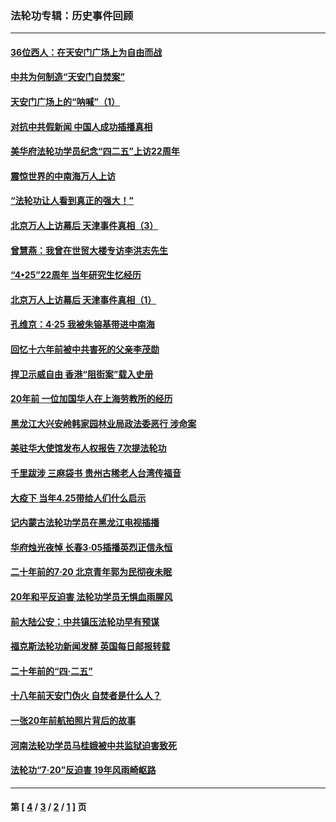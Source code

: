 ### 法轮功专辑：历史事件回顾
---
#### [36位西人：在天安门广场上为自由而战](../../pages/nf5793/n13390029.md?12220430) 
#### [中共为何制造“天安门自焚案”](../../pages/nf5793/n13183270.md?12220430) 
#### [天安门广场上的“呐喊”（1）](../../pages/nf5793/n13105277.md?12220430) 
#### [对抗中共假新闻 中国人成功插播真相](../../pages/nf5793/n12910618.md?12220430) 
#### [美华府法轮功学员纪念“四二五”上访22周年](../../pages/nf5793/n12904445.md?12220430) 
#### [震惊世界的中南海万人上访](../../pages/nf5793/n12903976.md?12220430) 
#### [“法轮功让人看到真正的强大！”](../../pages/nf5793/n12903195.md?12220430) 
#### [北京万人上访幕后 天津事件真相（3）](../../pages/nf5793/n12902807.md?12220430) 
#### [曾慧燕：我曾在世贸大楼专访李洪志先生](../../pages/nf5793/n12898729.md?12220430) 
#### [“4•25”22周年 当年研究生忆经历](../../pages/nf5793/n12894152.md?12220430) 
#### [北京万人上访幕后 天津事件真相（1）](../../pages/nf5793/n12885174.md?12220430) 
#### [孔维京：4·25 我被朱镕基带进中南海](../../pages/nf5793/n12864987.md?12220430) 
#### [回忆十六年前被中共害死的父亲李茂勋](../../pages/nf5793/n12880270.md?12220430) 
#### [捍卫示威自由 香港“阻街案”载入史册](../../pages/nf5793/n12811245.md?12220430) 
#### [20年前 一位加国华人在上海劳教所的经历](../../pages/nf5793/n12707932.md?12220430) 
#### [黑龙江大兴安岭韩家园林业局政法委恶行 涉命案](../../pages/nf5793/n12622815.md?12220430) 
#### [美驻华大使馆发布人权报告 7次提法轮功](../../pages/nf5793/n12520541.md?12220430) 
#### [千里跋涉 三麻袋书 贵州古稀老人台湾传福音](../../pages/nf5793/n12198750.md?12220430) 
#### [大疫下 当年4.25带给人们什么启示](../../pages/nf5793/n12058565.md?12220430) 
#### [记内蒙古法轮功学员在黑龙江电视插播](../../pages/nf5793/n11699194.md?12220430) 
#### [华府烛光夜悼 长春3·05插播英烈正信永恒](../../pages/nf5793/n11397432.md?12220430) 
#### [二十年前的7·20 北京青年郭为民彻夜未眠](../../pages/nf5793/n11354195.md?12220430) 
#### [20年和平反迫害 法轮功学员无惧血雨腥风](../../pages/nf5793/n11348279.md?12220430) 
#### [前大陆公安：中共镇压法轮功早有预谋](../../pages/nf5793/n11352168.md?12220430) 
#### [福克斯法轮功新闻发酵  英国每日邮报转载](../../pages/nf5793/n11285952.md?12220430) 
#### [二十年前的“四·二五”](../../pages/nf5793/n11207639.md?12220430) 
#### [十八年前天安门伪火 自焚者是什么人？](../../pages/nf5793/n10996556.md?12220430) 
#### [一张20年前航拍照片背后的故事](../../pages/nf5793/n10693797.md?12220430) 
#### [河南法轮功学员马桂娥被中共监狱迫害致死](../../pages/nf5793/n10684974.md?12220430) 
#### [法轮功“7‧20”反迫害 19年风雨崎岖路](../../pages/nf5793/n10570834.md?12220430) 

---
#### 第 [ [4](./4.md?12220430) / [3](./3.md?12220430) / [2](./2.md?12220430) / [1](./1.md?12220430) ] 页
